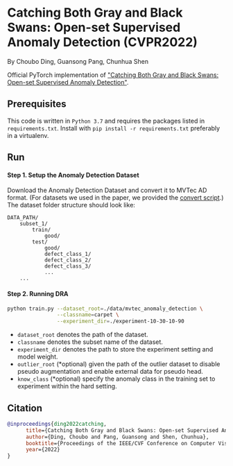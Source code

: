 # Catching Both Gray and Black Swans: Open-set Supervised Anomaly Detection (CVPR2022)
By Choubo Ding, Guansong Pang, Chunhua Shen

Official PyTorch implementation of ["Catching Both Gray and Black Swans: Open-set Supervised Anomaly Detection"](https://arxiv.org/abs/2203.14506).

## Prerequisites 
This code is written in `Python 3.7` and requires the packages listed in `requirements.txt`. Install with `pip install -r
requirements.txt` preferably in a virtualenv.

## Run

#### Step 1. Setup the Anomaly Detection Dataset
Download the Anomaly Detection Dataset and convert it to MVTec AD format. (For datasets we used in the paper, we provided the [convert script](https://github.com/Choubo/DRA/tree/main/data).) 
The dataset folder structure should look like:
```
DATA_PATH/
    subset_1/
        train/
            good/
        test/
            good/
            defect_class_1/
            defect_class_2/
            defect_class_3/
            ...
    ...
```

#### Step 2. Running DRA
```bash
python train.py --dataset_root=./data/mvtec_anomaly_detection \
                --classname=carpet \
                --experiment_dir=./experiment-10-30-10-90
```
- `dataset_root` denotes the path of the dataset.
- `classname` denotes the subset name of the dataset.
- `experiment_dir` denotes the path to store the experiment setting and model weight.
- `outlier_root` (*optional) given the path of the outlier dataset to disable pseudo augmentation and enable external data for pseudo head.
- `know_class` (*optional) specify the anomaly class in the training set to experiment within the hard setting.

## Citation
```bibtex
@inproceedings{ding2022catching,
      title={Catching Both Gray and Black Swans: Open-set Supervised Anomaly Detection}, 
      author={Ding, Choubo and Pang, Guansong and Shen, Chunhua},
      booktitle={Proceedings of the IEEE/CVF Conference on Computer Vision and Pattern Recognition},
      year={2022}
}
```
